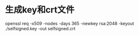 # 生成key和crt文件

openssl req -x509 -nodes -days 365 -newkey rsa:2048 -keyout ./selfsigned.key -out selfsigned.crt
